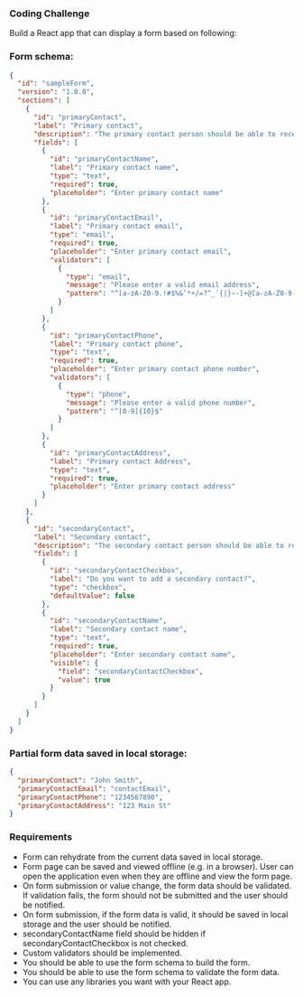 ### Coding Challenge

Build a React app that can display a form based on following:

### Form schema:

```json
{
  "id": "sampleForm",
  "version": "1.0.0",
  "sections": [
    {
      "id": "primaryContact",
      "label": "Primary contact",
      "description": "The primary contact person should be able to receive notices about the project.",
      "fields": [
        {
          "id": "primaryContactName",
          "label": "Primary contact name",
          "type": "text",
          "required": true,
          "placeholder": "Enter primary contact name"
        },
        {
          "id": "primaryContactEmail",
          "label": "Primary contact email",
          "type": "email",
          "required": true,
          "placeholder": "Enter primary contact email",
          "validators": [
            {
              "type": "email",
              "message": "Please enter a valid email address",
              "pattern": "^[a-zA-Z0-9.!#$%&’*+/=?^_`{|}~-]+@[a-zA-Z0-9-]+(?:\\.[a-zA-Z0-9-]+)*$"
            }
          ]
        },
        {
          "id": "primaryContactPhone",
          "label": "Primary contact phone",
          "type": "text",
          "required": true,
          "placeholder": "Enter primary contact phone number",
          "validators": [
            {
              "type": "phone",
              "message": "Please enter a valid phone number",
              "pattern": "^[0-9]{10}$"
            }
          ]
        },
        {
          "id": "primaryContactAddress",
          "label": "Primary contact Address",
          "type": "text",
          "required": true,
          "placeholder": "Enter primary contact address"
        }
      ]
    },
    {
      "id": "secondaryContact",
      "label": "Secondary contact",
      "description": "The secondary contact person should be able to receive notices about the project.",
      "fields": [
        {
          "id": "secondaryContactCheckbox",
          "label": "Do you want to add a secondary contact?",
          "type": "checkbox",
          "defaultValue": false
        },
        {
          "id": "secondaryContactName",
          "label": "Secondary contact name",
          "type": "text",
          "required": true,
          "placeholder": "Enter secondary contact name",
          "visible": {
            "field": "secondaryContactCheckbox",
            "value": true
          }
        }
      ]
    }
  ]
}
```

### Partial form data saved in local storage:

```json
{
  "primaryContact": "John Smith",
  "primaryContactEmail": "contactEmail",
  "primaryContactPhone": "1234567890",
  "primaryContactAddress": "123 Main St"
}
```

### Requirements

* Form can rehydrate from the current data saved in local storage.
* Form page can be saved and viewed offline (e.g. in a browser). User can open the application even when they are offline and view the form page.
* On form submission or value change, the form data should be validated. If validation fails, the form should not be submitted and the user should be notified.
* On form submission, if the form data is valid, it should be saved in local storage and the user should be notified.
* secondaryContactName field should be hidden if secondaryContactCheckbox is not checked.
* Custom validators should be implemented.
* You should be able to use the form schema to build the form.
* You should be able to use the form schema to validate the form data.
* You can use any libraries you want with your React app.
